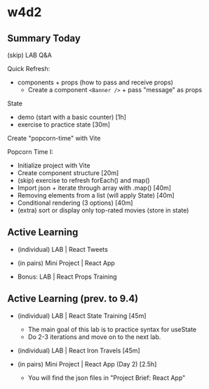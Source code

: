 
# w4d2


<!-- 


@todo:
- improve planning + improve steps in demo (ex. create .md with steps to follow)
- create slides or cheatsheet for state ?

-->




## Summary Today

(skip) LAB Q&A

Quick Refresh:
- components + props (how to pass and receive props)
  - Create a component `<Banner />` + pass "message" as props


State
- demo (start with a basic counter) [1h]
- exercise to practice state [30m]

Create "popcorn-time" with Vite

Popcorn Time I:
- Initialize project with Vite
- Create component structure [20m]
- (skip) exercise to refresh forEach() and map()
- Import json + iterate through array with .map() [40m]
- Removing elements from a list (will apply State) [40m]
- Conditional rendering (3 options) [40m]
- (extra) sort or display only top-rated movies (store in state) 




## Active Learning

- (individual) LAB | React Tweets
- (in pairs) Mini Project | React App

- Bonus: LAB | React Props Training




## Active Learning (prev. to 9.4)

- (individual) LAB | React State Training [45m]
  - The main goal of this lab is to practice syntax for useState
  - Do 2-3 iterations and move on to the next lab.

- (individual) LAB | React Iron Travels [45m]

- (in pairs) Mini Project | React App (Day 2) [2.5h]
  - You will find the json files in "Project Brief: React App"


